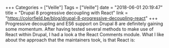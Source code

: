 +++
Categories = ["Veille"]
Tags = ["Veille"]
date = "2018-06-01 20:19:47"
title = "Drupal 8 progressive decoupling with React"
link = "https://colorfield.be/blog/drupal-8-progressive-decoupling-react"
+++
Progressive decoupling and ES6 support on Drupal 8 are definitely gaining some momentum.   After having tested several methods to make use of React within Drupal, I had a look a the React Comments module. What I like about the approach that the maintainers took, is that React is: